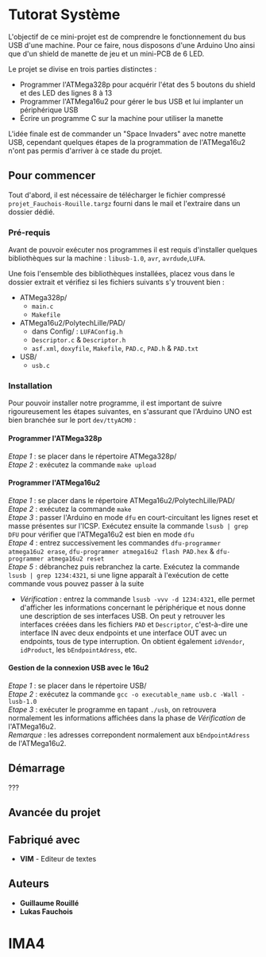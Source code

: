 # Tutorat Système

L'objectif de ce mini-projet est de comprendre le fonctionnement du bus USB d'une machine. Pour ce faire, nous disposons d'une Arduino Uno ainsi que d'un shield de manette de jeu et un mini-PCB de 6 LED.

Le projet se divise en trois parties distinctes :
- Programmer l'ATMega328p pour acquérir l'état des 5 boutons du shield et des LED des lignes 8 à 13
- Programmer l'ATMega16u2 pour gérer le bus USB et lui implanter un périphérique USB
- Écrire un programme C sur la machine pour utiliser la manette

L'idée finale est de commander un "Space Invaders" avec notre manette USB, cependant quelques étapes de la programmation de l'ATMega16u2 n'ont pas permis d'arriver à ce stade du projet.

## Pour commencer

Tout d'abord, il est nécessaire de télécharger le fichier compressé `projet_Fauchois-Rouille.targz` fourni dans le mail et l'extraire dans un dossier dédié.

### Pré-requis

Avant de pouvoir exécuter nos programmes il est requis d'installer quelques bibliothèques sur la machine : `libusb-1.0`, `avr`, `avrdude`,`LUFA`.

Une fois l'ensemble des bibliothèques installées, placez vous  dans le dossier extrait et vérifiez si les fichiers suivants s'y trouvent bien :

- ATMega328p/
  - ``main.c``
  - ``Makefile``
- ATMega16u2/PolytechLille/PAD/
  - dans Config/ : ``LUFAConfig.h``
  - ``Descriptor.c`` & ``Descriptor.h``
  - ``asf.xml``, ``doxyfile``, ``Makefile``, ``PAD.c``, ``PAD.h`` & ``PAD.txt``
- USB/
  - ``usb.c``

### Installation

Pour pouvoir installer notre programme, il est important de suivre rigoureusement les étapes suivantes, en s'assurant que l'Arduino UNO est bien branchée sur le port `dev/ttyACM0` :

#### Programmer l'ATMega328p

_Etape 1_ : se placer dans le répertoire ATMega328p/<br/>
_Etape 2_ : exécutez la commande ``make upload``<br/>

#### Programmer l'ATMega16u2

_Etape 1_ : se placer dans le répertoire ATMega16u2/PolytechLille/PAD/<br/>
_Etape 2_ : exécutez la commande ``make``<br/>
_Etape 3_ : passer l'Arduino en mode `dfu` en court-circuitant les lignes reset et masse présentes sur l'ICSP. Exécutez ensuite la commande ``lsusb | grep DFU`` pour vérifier que l'ATMega16u2 est bien en mode `dfu`<br/>
_Etape 4_ : entrez successivement les commandes ``dfu-programmer atmega16u2 erase``, ``dfu-programmer atmega16u2 flash PAD.hex`` & ``dfu-programmer atmega16u2 reset``<br/>
_Etape 5_ : débranchez puis rebranchez la carte. Exécutez la commande ``lsusb | grep 1234:4321``, si une ligne apparaît à l'exécution de cette commande vous pouvez passer à la suite<br/>

- _Vérification_ : entrez la commande ``lsusb -vvv -d 1234:4321``, elle permet d'afficher les informations concernant le périphérique et nous donne une description de ses interfaces USB. On peut y retrouver les interfaces créées dans les fichiers `PAD` et `Descriptor`, c'est-à-dire une interface IN avec deux endpoints et une interface OUT avec un endpoints, tous de type interruption. On obtient également `idVendor`, `idProduct`, les `bEndpointAdress`, etc.

#### Gestion de la connexion USB avec le 16u2

_Etape 1_ : se placer dans le répertoire USB/<br/>
_Etape 2_ : exécutez la commande ``gcc -o executable_name usb.c -Wall -lusb-1.0``<br/>
_Etape 3_ : exécuter le programme en tapant ``./usb``, on retrouvera normalement les informations affichées dans la phase de _Vérification_ de l'ATMega16u2.<br/>_Remarque_ : les adresses correpondent normalement aux `bEndpointAdress` de l'ATMega16u2.

## Démarrage

???

## Avancée du projet



## Fabriqué avec

* **VIM** - Editeur de textes

## Auteurs

* **Guillaume Rouillé**
* **Lukas Fauchois**


# IMA4
